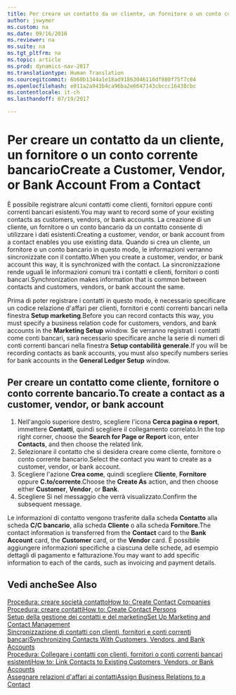 ```yaml
---
title: Per creare un contatto da un cliente, un fornitore o un conto corrente bancario
author: jswymer
ms.custom: na
ms.date: 09/16/2016
ms.reviewer: na
ms.suite: na
ms.tgt_pltfrm: na
ms.topic: article
ms.prod: dynamics-nav-2017
ms.translationtype: Human Translation
ms.sourcegitcommit: 6b60b1344a1e18ad91863046110df880f75f7c04
ms.openlocfilehash: e011a2a943b4ca96ba2e6647143cbccc16438cbc
ms.contentlocale: it-ch
ms.lasthandoff: 07/19/2017

---
```

# <a name="create-a-customer-vendor-or-bank-account-from-a-contact"></a><span data-ttu-id="04ab1-102">Per creare un contatto da un cliente, un fornitore o un conto corrente bancario</span><span class="sxs-lookup"><span data-stu-id="04ab1-102">Create a Customer, Vendor, or Bank Account From a Contact</span></span>
<span data-ttu-id="04ab1-103">È possibile registrare alcuni contatti come clienti, fornitori oppure conti correnti bancari esistenti.</span><span class="sxs-lookup"><span data-stu-id="04ab1-103">You may want to record some of your existing contacts as customers, vendors, or bank accounts.</span></span> <span data-ttu-id="04ab1-104">La creazione di un cliente, un fornitore o un conto bancario da un contatto consente di utilizzare i dati esistenti.</span><span class="sxs-lookup"><span data-stu-id="04ab1-104">Creating a customer, vendor, or bank account from a contact enables you use existing data.</span></span> <span data-ttu-id="04ab1-105">Quando si crea un cliente, un fornitore o un conto bancario in questo modo, le informazioni verranno sincronizzate con il contatto.</span><span class="sxs-lookup"><span data-stu-id="04ab1-105">When you create a customer, vendor, or bank account this way, it is synchronized with the contact.</span></span> <span data-ttu-id="04ab1-106">La sincronizzazione rende uguali le informazioni comuni tra i contatti e clienti, fornitori o conti bancari.</span><span class="sxs-lookup"><span data-stu-id="04ab1-106">Synchronization makes information that is common between contacts and customers, vendors, or bank account the same.</span></span>

<span data-ttu-id="04ab1-107">Prima di poter registrare i contatti in questo modo, è necessario specificare un codice relazione d'affari per clienti, fornitori e conti correnti bancari nella finestra **Setup marketing**.</span><span class="sxs-lookup"><span data-stu-id="04ab1-107">Before you can record contacts this way, you must specify a business relation code for customers, vendors, and bank accounts in the **Marketing Setup** window.</span></span> <span data-ttu-id="04ab1-108">Se verranno registrati i contatti come conti bancari, sarà necessario specificare anche la serie di numeri di conti correnti bancari nella finestra **Setup contabilità generale**.</span><span class="sxs-lookup"><span data-stu-id="04ab1-108">If you will be recording contacts as bank accounts, you must also specify numbers series for bank accounts in the **General Ledger Setup** window.</span></span>

## <a name="to-create-a-contact-as-a-customer-vendor-or-bank-account"></a><span data-ttu-id="04ab1-109">Per creare un contatto come cliente, fornitore o conto corrente bancario.</span><span class="sxs-lookup"><span data-stu-id="04ab1-109">To create a contact as a customer, vendor, or bank account</span></span>
1. <span data-ttu-id="04ab1-110">Nell'angolo superiore destro, scegliere l'icona **Cerca pagina o report**, immettere **Contatti**, quindi scegliere il collegamento correlato.</span><span class="sxs-lookup"><span data-stu-id="04ab1-110">In the top right corner, choose the **Search for Page or Report** icon, enter **Contacts**, and then choose the related link.</span></span>
2. <span data-ttu-id="04ab1-111">Selezionare il contatto che si desidera creare come cliente, fornitore o conto corrente bancario.</span><span class="sxs-lookup"><span data-stu-id="04ab1-111">Select the contact you want to create as a customer, vendor, or bank account.</span></span>
3. <span data-ttu-id="04ab1-112">Scegliere l'azione **Crea come**, quindi scegliere **Cliente**, **Fornitore** oppure **C.to/corrente**.</span><span class="sxs-lookup"><span data-stu-id="04ab1-112">Choose the **Create As** action, and then choose either **Customer**, **Vendor**, or **Bank**.</span></span>
4. <span data-ttu-id="04ab1-113">Scegliere Sì nel messaggio che verrà visualizzato.</span><span class="sxs-lookup"><span data-stu-id="04ab1-113">Confirm the subsequent message.</span></span>

<span data-ttu-id="04ab1-114">Le informazioni di contatto vengono trasferite dalla scheda **Contatto** alla scheda **C/C bancario**, alla scheda **Cliente** o alla scheda **Fornitore**.</span><span class="sxs-lookup"><span data-stu-id="04ab1-114">The contact information is transferred from the **Contact** card to the **Bank Account** card, the **Customer** card, or the **Vendor** card.</span></span> <span data-ttu-id="04ab1-115">È possibile aggiungere informazioni specifiche a ciascuna delle schede, ad esempio dettagli di pagamento e fatturazione.</span><span class="sxs-lookup"><span data-stu-id="04ab1-115">You may want to add specific information to each of the cards, such as invoicing and payment details.</span></span>

## <a name="see-also"></a><span data-ttu-id="04ab1-116">Vedi anche</span><span class="sxs-lookup"><span data-stu-id="04ab1-116">See Also</span></span>
[<span data-ttu-id="04ab1-117">Procedura: creare società contatto</span><span class="sxs-lookup"><span data-stu-id="04ab1-117">How to: Create Contact Companies</span></span>](marketing-create-contact-companies.md)  
[<span data-ttu-id="04ab1-118">Procedura: creare contatti</span><span class="sxs-lookup"><span data-stu-id="04ab1-118">How to: Create Contact Persons</span></span>](marketing-create-contact-persons.md)  
[<span data-ttu-id="04ab1-119">Setup della gestione dei contatti e del marketing</span><span class="sxs-lookup"><span data-stu-id="04ab1-119">Set Up Marketing and Contact Management</span></span>](marketing-setup-marketing.md)  
[<span data-ttu-id="04ab1-120">Sincronizzazione di contatti con clienti, fornitori e conti correnti bancari</span><span class="sxs-lookup"><span data-stu-id="04ab1-120">Synchronizing Contacts With Customers, Vendors, and Bank Accounts</span></span>](marketing-synchronize-contacts-customers-vendors-bank-accounts.md)  
[<span data-ttu-id="04ab1-121">Procedura: Collegare i contatti con clienti, fornitori o conti correnti bancari esistenti</span><span class="sxs-lookup"><span data-stu-id="04ab1-121">How to: Link Contacts to Existing Customers, Vendors, or Bank Accounts</span></span>](marketing-how-link-contact.md)  
[<span data-ttu-id="04ab1-122">Assegnare relazioni d'affari ai contatti</span><span class="sxs-lookup"><span data-stu-id="04ab1-122">Assign Business Relations to a Contact</span></span>](marketing-business-relations.md#assign-business-relations-to-a-contact)

